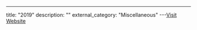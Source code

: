 ---
title: "2019"
description: ""
external_category: "Miscellaneous"
---[Visit Website](https://github.com/ycdxsb/PocOrExp_in_Github/tree/main/2019/README.md)

